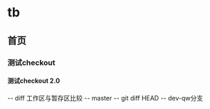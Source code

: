 # tb
## 首页
### 测试checkout
#### 测试checkout 2.0
-- diff 工作区与暂存区比较
-- master 
-- git diff HEAD
-- dev-qw分支